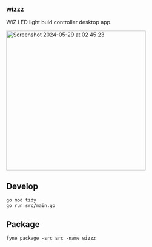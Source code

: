 ### wizzz

WiZ LED light buld controller desktop app.

<img width="368" alt="Screenshot 2024-05-29 at 02 45 23" src="https://github.com/redraw/wizzz/assets/10843208/be48ebda-a474-45d8-bcbf-ee30600791c2">


## Develop

```
go mod tidy
go run src/main.go
```

## Package

```
fyne package -src src -name wizzz
